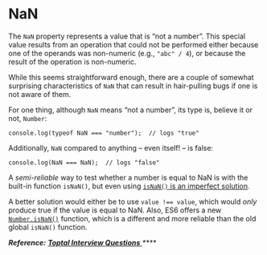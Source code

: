# NaN

The `NaN` property represents a value that is “not a number”. This special value results from an operation that could not be performed either because one of the operands was non-numeric \(e.g., `"abc" / 4`\), or because the result of the operation is non-numeric.

While this seems straightforward enough, there are a couple of somewhat surprising characteristics of `NaN` that can result in hair-pulling bugs if one is not aware of them.

For one thing, although `NaN` means “not a number”, its type is, believe it or not, `Number`:

```text
console.log(typeof NaN === "number");  // logs "true"
```

Additionally, `NaN` compared to anything – even itself! – is false:

```text
console.log(NaN === NaN);  // logs "false"
```

A _semi-reliable_ way to test whether a number is equal to NaN is with the built-in function `isNaN()`, but even using [`isNaN()` is an imperfect solution](https://developer.mozilla.org/en-US/docs/Web/JavaScript/Reference/Global_Objects/isNaN#Confusing_special-case_behavior).

A better solution would either be to use `value !== value`, which would _only_ produce true if the value is equal to NaN. Also, ES6 offers a new [`Number.isNaN()`](https://developer.mozilla.org/en-US/docs/Web/JavaScript/Reference/Global_Objects/Number/isNaN) function, which is a different and more reliable than the old global `isNaN()` function.

_**Reference:**_ [_**Toptal Interview Questions**_ ](https://www.toptal.com/javascript/interview-questions)_\*\*\*\*_

